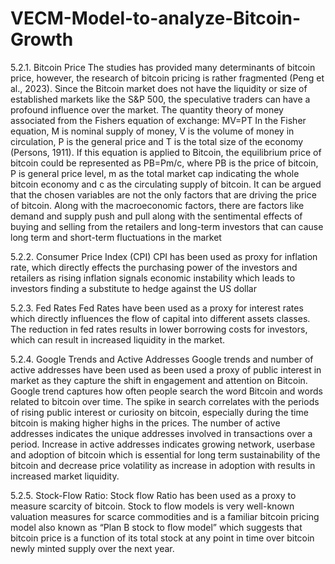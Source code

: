 # VECM-Model-to-analyze-Bitcoin-Growth

5.2.1. Bitcoin Price The studies has provided many determinants of bitcoin price, however, the research of bitcoin pricing is rather fragmented (Peng et al., 2023). Since the Bitcoin market does not have the liquidity or size of established markets like the S&P 500, the speculative traders can have a profound influence over the market. The quantity theory of money associated from the Fishers equation of exchange: MV=PT In the Fisher equation, M is nominal supply of money, V is the volume of money in circulation, P is the general price and T is the total size of the economy (Persons, 1911). If this equation is applied to Bitcoin, the equilibrium price of bitcoin could be represented as PB=Pm/c, where PB is the price of bitcoin, P is general price level, m as the total market cap indicating the whole bitcoin economy and c as the circulating supply of bitcoin. It can be argued that the chosen variables are not the only factors that are driving the price of bitcoin. Along with the macroeconomic factors, there are factors like demand and supply push and pull along with the sentimental effects of buying and selling from the retailers and long-term investors that can cause long term and short-term fluctuations in the market 

5.2.2. Consumer Price Index (CPI) CPI has been used as proxy for inflation rate, which directly effects the purchasing power of the investors and retailers as rising inflation signals economic instability which leads to investors finding a substitute to hedge against the US dollar 

5.2.3. Fed Rates Fed Rates have been used as a proxy for interest rates which directly influences the flow of capital into different assets classes. The reduction in fed rates results in lower borrowing costs for investors, which can result in increased liquidity in the market. 

5.2.4. Google Trends and Active Addresses Google trends and number of active addresses have been used as been used a proxy of public interest in market as they capture the shift in engagement and attention on Bitcoin. Google trend captures how often people search the word Bitcoin and words related to bitcoin over time. The spike in search correlates with the periods of rising public interest or curiosity on bitcoin, especially during the time bitcoin is making higher highs in the prices. The number of active addresses indicates the unique addresses involved in transactions over a period. Increase in active addresses indicates growing network, userbase and adoption of bitcoin which is essential for long term sustainability of the bitcoin and decrease price volatility as increase in adoption with results in increased market liquidity. 

5.2.5. Stock-Flow Ratio: Stock flow Ratio has been used as a proxy to measure scarcity of bitcoin. Stock to flow models is very well-known valuation measures for scarce commodities and is a familiar bitcoin pricing model also known as “Plan B stock to flow model” which suggests that bitcoin price is a function of its total stock at any point in time over bitcoin newly minted supply over the next year.
